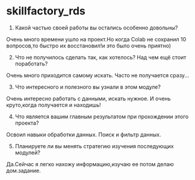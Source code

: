 # skillfactory_rds
1. Какой частью своей работы вы остались особенно довольны?

Очень много времени ушло на проект.Но когда Colab не сохранил 10 вопросов,то быстро их восстановил!и это было очень приятно)

2. Что не получилось сделать так, как хотелось? Над чем ещё стоит поработать?

Очень много приходится самому искать. Часто не получается сразу...

3. Что интересного и полезного вы узнали в этом модуле?

Очень интересно работать с данными, искать нужное. И очень круто,когда получается и находишь!

4. Что является вашим главным результатом при прохождении этого проекта?

Освоил навыки обработки данных. Поиск и фильтр данных.

5. Планируете ли вы менять стратегию изучения последующих модулей?

Да.Сейчас я легко нахожу информацию,изучаю ее потом делаю дом.задание.

